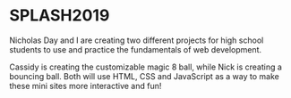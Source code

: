 # SPLASH2019
Nicholas Day and I are creating two different projects for high school students to use and practice the fundamentals of web development.

Cassidy is creating the customizable magic 8 ball, while Nick is creating a bouncing ball. Both will use HTML, CSS and JavaScript as a way to make these mini sites more interactive and fun!
